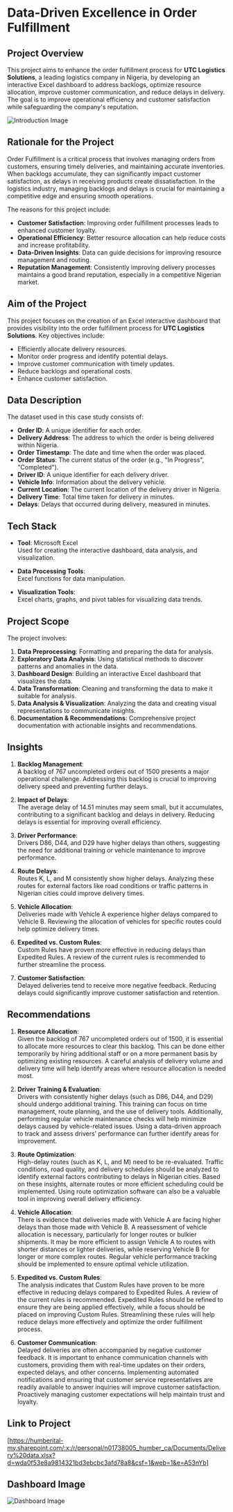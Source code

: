 
# Data-Driven Excellence in Order Fulfillment

## Project Overview
This project aims to enhance the order fulfillment process for **UTC Logistics Solutions**, a leading logistics company in Nigeria, by developing an interactive Excel dashboard to address backlogs, optimize resource allocation, improve customer communication, and reduce delays in delivery. The goal is to improve operational efficiency and customer satisfaction while safeguarding the company's reputation.

![Introduction Image](images/into.jpg)

## Rationale for the Project
Order Fulfillment is a critical process that involves managing orders from customers, ensuring timely deliveries, and maintaining accurate inventories. When backlogs accumulate, they can significantly impact customer satisfaction, as delays in receiving products create dissatisfaction. In the logistics industry, managing backlogs and delays is crucial for maintaining a competitive edge and ensuring smooth operations.

The reasons for this project include:

- **Customer Satisfaction**: Improving order fulfillment processes leads to enhanced customer loyalty.
- **Operational Efficiency**: Better resource allocation can help reduce costs and increase profitability.
- **Data-Driven Insights**: Data can guide decisions for improving resource management and routing.
- **Reputation Management**: Consistently improving delivery processes maintains a good brand reputation, especially in a competitive Nigerian market.

## Aim of the Project
This project focuses on the creation of an Excel interactive dashboard that provides visibility into the order fulfillment process for **UTC Logistics Solutions**. Key objectives include:

- Efficiently allocate delivery resources.
- Monitor order progress and identify potential delays.
- Improve customer communication with timely updates.
- Reduce backlogs and operational costs.
- Enhance customer satisfaction.

## Data Description
The dataset used in this case study consists of:

- **Order ID**: A unique identifier for each order.
- **Delivery Address**: The address to which the order is being delivered within Nigeria.
- **Order Timestamp**: The date and time when the order was placed.
- **Order Status**: The current status of the order (e.g., "In Progress", "Completed").
- **Driver ID**: A unique identifier for each delivery driver.
- **Vehicle Info**: Information about the delivery vehicle.
- **Current Location**: The current location of the delivery driver in Nigeria.
- **Delivery Time**: Total time taken for delivery in minutes.
- **Delays**: Delays that occurred during delivery, measured in minutes.

## Tech Stack
- **Tool**: Microsoft Excel  
  Used for creating the interactive dashboard, data analysis, and visualization.
  
- **Data Processing Tools**:  
  Excel functions for data manipulation.
  
- **Visualization Tools**:  
  Excel charts, graphs, and pivot tables for visualizing data trends.

## Project Scope
The project involves:

1. **Data Preprocessing**: Formatting and preparing the data for analysis.
2. **Exploratory Data Analysis**: Using statistical methods to discover patterns and anomalies in the data.
3. **Dashboard Design**: Building an interactive Excel dashboard that visualizes the data.
4. **Data Transformation**: Cleaning and transforming the data to make it suitable for analysis.
5. **Data Analysis & Visualization**: Analyzing the data and creating visual representations to communicate insights.
6. **Documentation & Recommendations**: Comprehensive project documentation with actionable insights and recommendations.

## Insights

1. **Backlog Management**:  
   A backlog of 767 uncompleted orders out of 1500 presents a major operational challenge. Addressing this backlog is crucial to improving delivery speed and preventing further delays.

2. **Impact of Delays**:  
   The average delay of 14.51 minutes may seem small, but it accumulates, contributing to a significant backlog and delays in delivery. Reducing delays is essential for improving overall efficiency.

3. **Driver Performance**:  
   Drivers D86, D44, and D29 have higher delays than others, suggesting the need for additional training or vehicle maintenance to improve performance.

4. **Route Delays**:  
   Routes K, L, and M consistently show higher delays. Analyzing these routes for external factors like road conditions or traffic patterns in Nigerian cities could improve delivery times.

5. **Vehicle Allocation**:  
   Deliveries made with Vehicle A experience higher delays compared to Vehicle B. Reviewing the allocation of vehicles for specific routes could help optimize delivery times.

6. **Expedited vs. Custom Rules**:  
   Custom Rules have proven more effective in reducing delays than Expedited Rules. A review of the current rules is recommended to further streamline the process.

7. **Customer Satisfaction**:  
   Delayed deliveries tend to receive more negative feedback. Reducing delays could significantly improve customer satisfaction and retention.

## Recommendations

1. **Resource Allocation**:  
   Given the backlog of 767 uncompleted orders out of 1500, it is essential to allocate more resources to clear this backlog. This can be done either temporarily by hiring additional staff or on a more permanent basis by optimizing existing resources. A careful analysis of delivery volume and delivery time will help identify areas where resource allocation is needed most.

2. **Driver Training & Evaluation**:  
   Drivers with consistently higher delays (such as D86, D44, and D29) should undergo additional training. This training can focus on time management, route planning, and the use of delivery tools. Additionally, performing regular vehicle maintenance checks will help minimize delays caused by vehicle-related issues. Using a data-driven approach to track and assess drivers’ performance can further identify areas for improvement.

3. **Route Optimization**:  
   High-delay routes (such as K, L, and M) need to be re-evaluated. Traffic conditions, road quality, and delivery schedules should be analyzed to identify external factors contributing to delays in Nigerian cities. Based on these insights, alternate routes or more efficient scheduling could be implemented. Using route optimization software can also be a valuable tool in improving overall delivery efficiency.

4. **Vehicle Allocation**:  
   There is evidence that deliveries made with Vehicle A are facing higher delays than those made with Vehicle B. A reassessment of vehicle allocation is necessary, particularly for longer routes or bulkier shipments. It may be more efficient to assign Vehicle A to routes with shorter distances or lighter deliveries, while reserving Vehicle B for longer or more complex routes. Regular vehicle performance tracking should be implemented to ensure optimal vehicle utilization.

5. **Expedited vs. Custom Rules**:  
   The analysis indicates that Custom Rules have proven to be more effective in reducing delays compared to Expedited Rules. A review of the current rules is recommended. Expedited Rules should be refined to ensure they are being applied effectively, while a focus should be placed on improving Custom Rules. Streamlining these rules will help reduce delays more effectively and optimize the order fulfillment process.

6. **Customer Communication**:  
   Delayed deliveries are often accompanied by negative customer feedback. It is important to enhance communication channels with customers, providing them with real-time updates on their orders, expected delays, and other concerns. Implementing automated notifications and ensuring that customer service representatives are readily available to answer inquiries will improve customer satisfaction. Proactively managing customer expectations will help maintain trust and loyalty.

## Link to Project
[https://humberital-my.sharepoint.com/:x:/r/personal/n01738005_humber_ca/Documents/Delivery%20data.xlsx?d=wda0f53e8a9814321bd3ebcbc3afd78a8&csf=1&web=1&e=A53nYb]

## Dashboard Image
![Dashboard Image](images/dashboard.png)

